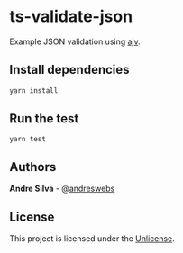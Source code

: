 # ts-validate-json

Example JSON validation using [ajv](https://github.com/ajv-validator/ajv).

## Install dependencies

```sh
yarn install
```

## Run the test

```
yarn test
```


## Authors

**Andre Silva** - @[andreswebs](https://github.com/andreswebs)


## License

This project is licensed under the [Unlicense](UNLICENSE.md).
